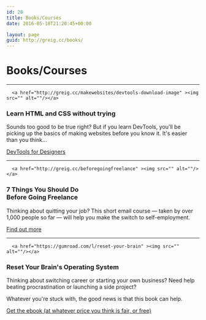 ```yaml
---
id: 28
title: Books/Courses
date: 2016-05-18T21:20:45+00:00

layout: page
guid: http://greig.cc/books/
---
```

<h1 class="text-align-center">Books/Courses</h1><hr />
  
      <a href="http://greig.cc/makewebsites/devtools-download-image" ><img src="" alt=""/></a>
  

<h3>Learn HTML and CSS without trying</h3><p>Sounds too good to be true right? But if you learn DevTools, you'll be picking up the basics of making websites before you know it. It's easier than you think...</p><p><a href="http://greig.cc/makewebsites/devtools-download-image">DevTools for Designers</a></p><hr />
  
      <a href="http://greig.cc/beforegoingfreelance" ><img src="" alt=""/></a>
  

<h3>7 Things You Should Do<br />Before Going Freelance</h3><p>Thinking about quitting your job?&nbsp;This short email course — taken by over 1,000 people so far — will help you make the switch to self-employment.</p><p><a href="http://greig.cc/beforegoingfreelance">Find out more</a></p><hr />
  
      <a href="https://gumroad.com/l/reset-your-brain" ><img src="" alt=""/></a>
  

<h3>Reset Your Brain's Operating System</h3><p>Thinking about switching career or starting your own business? Need help beating procrastination or launching a side project?</p><p>Whatever you're stuck with, the good news is that this book can help.</p><p><a href="https://gumroad.com/l/reset-your-brain">Get the ebook (at whatever price you think is fair, or free)</a></p>